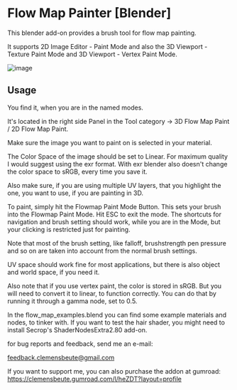 # Flow Map Painter [Blender]

This blender add-on provides a brush tool for flow map painting.

It supports 2D Image Editor - Paint Mode and also the 3D Viewport - Texture Paint Mode and 3D Viewport - Vertex Paint Mode.

![image](https://github.com/ClemensBeute/flow_map_painter/assets/3758308/704e9279-ea38-40d4-9fdf-1cfbd3ddfd1a)

## Usage
You find it, when you are in the named modes.

It's located in the right side Panel in the Tool category -> 3D Flow Map Paint / 2D Flow Map Paint.

Make sure the image you want to paint on is selected in your material.

The Color Space of the image should be set to Linear. For maximum quality I would suggest using the exr format. With exr blender also doesn't change the color space to sRGB, every time you save it.

Also make sure, if you are using multiple UV layers, that you highlight the one, you want to use, if you are painting in 3D.



To paint, simply hit the Flowmap Paint Mode Button. This sets your brush into the Flowmap Paint Mode. Hit ESC to exit the mode.
The shortcuts for navigation and brush setting should work, while you are in the Mode, but your clicking is restricted just for painting.

Note that most of the brush setting, like falloff, brushstrength pen pressure and so on are taken into account from the normal brush settings.



UV space should work fine for most applications, but there is also object and world space, if you need it.



Also note that if you use vertex paint, the color is stored in sRGB. But you will need to convert it to linear, to function correctly. You can do that by running it through a gamma node, set to 0.5.



In the flow_map_examples.blend you can find some example materials and nodes, to tinker with. If you want to test the hair shader, you might need to install Secrop's ShaderNodesExtra2.80 add-on.



for bug reports and feedback, send me an e-mail:

feedback.clemensbeute@gmail.com

If you want to support me, you can also purchase the addon at gumroad:  
https://clemensbeute.gumroad.com/l/heZDT?layout=profile
